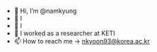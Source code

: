 - 👋 Hi, I’m @namkyung
- 👀 I
- 🌱 I
- 💞️ I worked as a researcher at KETI 
- 📫 How to reach me -> nkyoon93@korea.ac.kr 

<!---
nkyoon93/nkyoon93 is a ✨ special ✨ repository because its `README.md` (this file) appears on your GitHub profile.
You can click the Preview link to take a look at your changes.
--->
